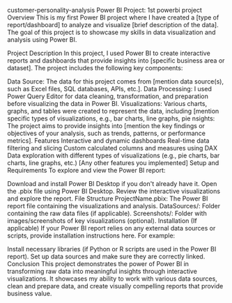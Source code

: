 
customer-personality-analysis
Power BI Project: 1st powerbi project
Overview
This is my first Power BI project where I have created a [type of report/dashboard] to analyze and visualize [brief description of the data]. The goal of this project is to showcase my skills in data visualization and analysis using Power BI.

Project Description
In this project, I used Power BI to create interactive reports and dashboards that provide insights into [specific business area or dataset]. The project includes the following key components:

Data Source: The data for this project comes from [mention data source(s), such as Excel files, SQL databases, APIs, etc.].
Data Processing: I used Power Query Editor for data cleaning, transformation, and preparation before visualizing the data in Power BI.
Visualizations: Various charts, graphs, and tables were created to represent the data, including [mention specific types of visualizations, e.g., bar charts, line graphs, pie nsights: The project aims to provide insights into [mention the key findings or objectives of your analysis, such as trends, patterns, or performance metrics].
Features
Interactive and dynamic dashboards
Real-time data filtering and slicing
Custom calculated columns and measures using DAX
Data exploration with different types of visualizations (e.g., pie charts, bar charts, line graphs, etc.)
[Any other features you implemented]
Setup and Requirements
To explore and view the Power BI report:

Download and install Power BI Desktop if you don't already have it.
Open the .pbix file using Power BI Desktop.
Review the interactive visualizations and explore the report.
File Structure
ProjectName.pbix: The Power BI report file containing the visualizations and analysis.
DataSources/: Folder containing the raw data files (if applicable).
Screenshots/: Folder with images/screenshots of key visualizations (optional).
Installation (If applicable)
If your Power BI report relies on any external data sources or scripts, provide installation instructions here. For example:

Install necessary libraries (if Python or R scripts are used in the Power BI report).
Set up data sources and make sure they are correctly linked.
Conclusion
This project demonstrates the power of Power BI in transforming raw data into meaningful insights through interactive visualizations. It showcases my ability to work with various data sources, clean and prepare data, and create visually compelling reports that provide business value.
